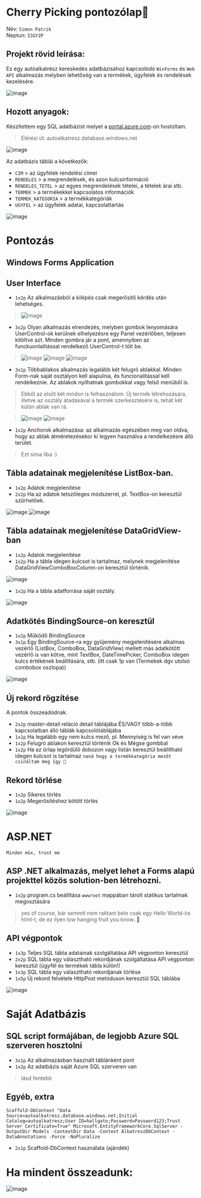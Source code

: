 # Cherry Picking pontozólap🍒
Név: `Simon Patrik`  
Neptun: `I3GYZP`

## Projekt rövid leírása:
Ez egy autóalkatrész kereskedés adatbázisához kapcsolódó `WinForms` és `Web API` alkalmazás melyben lehetőség van a termékek, ügyfelek és rendelések kezelésére.

![image](https://github.com/user-attachments/assets/33a0cefc-f7fc-441c-8b00-dfd5a34f97d1)

## Hozott anyagok:
Készítettem egy SQL adatbázist melyet a [portal.azure.com](http://portal.azure.com/)-on hostoltam.  
> Elérési út: autoalkatresz.database.windows.net

![image](https://github.com/user-attachments/assets/4ee58dcd-7b90-4d77-8fe1-fdd105f0bbe8)

Az adatbázis táblái a következők:
- `CIM` > az ügyfelek rendelési címei
- `RENDELES` > a megrendelések, és azon kulcsinformáció
- `RENDELES_TETEL` > az egyes megrendelések tételei, a tételek árai stb.
- `TERMEK` > a termékekkel kapcsolatos információk
- `TERMEK_KATEGORIA` > a termékkategóriák
- `UGYFEL` > az ügyfelek adatai, kapcsolattartás

![image](https://github.com/user-attachments/assets/0123218e-0678-402f-aa5d-450912198741)

# Pontozás

## Windows Forms Application
## User Interface
-	`1x2p` Az alkalmazásból a kilépés csak megerősítő kérdés után lehetséges.

> ![image](https://github.com/user-attachments/assets/bdc200c8-77fe-48dd-ad5f-b24b569a7c32)

-	`3x2p` Olyan alkalmazás elrendezés, melyben gombok lenyomására UserControl-ok kerülnek elhelyezésre egy Panel vezérlőben, teljesen kitöltve azt. Minden gombra jár a pont, amennyiben az funckuonlalitással rendelkező UserControl-t tölt be.

> ![image](https://github.com/user-attachments/assets/ac4e9a86-3970-4db2-a7ac-53200dcf92b6)
![image](https://github.com/user-attachments/assets/708a2861-4d7c-4ac0-850d-6dca98317d9d)
![image](https://github.com/user-attachments/assets/c7c34a10-ca22-4599-b200-605656e5f084)

-	`3x1p` Többablakos alkalmazás legalább két felugró ablakkal. Minden Form-nak saját osztályon kell alapulnia, és funcionalitással kell rendelkeznie. Az ablakok nyílhatnak gombokkal vagy felső menüből is.
> Ebből az elsőt két módon is felhasználom. Új termék létrehozására, illetve az osztály átadásával a termék szerkesztésére is, tehát két külön ablak van rá.

> ![image](https://github.com/user-attachments/assets/70d2c783-3b54-4a50-a7c0-e55e93765344) ![image](https://github.com/user-attachments/assets/76cd126c-3dd8-4d45-8c24-51a5267bd7ea)

-	`1x2p` Anchorok alkalmazása: az alkalmazás egészében meg van oldva, hogy az ablak átméretezésekor ki legyen használva a rendelkezésre álló terület.
> Ezt sima liba :)

## Tábla adatainak megjelenítése ListBox-ban.
- `1x2p` Adatok megjelenítése
- `2x2p` Ha az adatok tetszőleges módszerrel, pl. TextBox-on keresztül szűrhetőek.

![image](https://github.com/user-attachments/assets/0413a2d6-7deb-4f1c-9754-6be2aef93314)
![image](https://github.com/user-attachments/assets/5bf8e5c4-981a-49c7-a4a6-f46185dfd482)

## Tábla adatainak megjelenítése DataGridView-ban
- `1x2p` Adatok megjelenítése
- `1x2p` Ha a tábla idegen kulcsot is tartalmaz, melynek megjelenítése DataGridViewComboBoxColumn-on keresztül történik.

![image](https://github.com/user-attachments/assets/9de7abf5-aa94-4c76-a9cb-3b186d7449a9)

- `1x2p` Ha a tábla adatforrása saját osztály.

![image](https://github.com/user-attachments/assets/197c2773-3454-4e5c-9f9c-e1743f3366d7)

## Adatkötés BindingSource-on keresztül
- `1x2p` Működő BindingSource
- `3x1p` Egy BindingSource-ra egy gyűjemény megjelenítésére alkalmas vezérlő (ListBox, ComboBox, DataGridVIew) mellett más adatkötött vezérlő is van kötve, mint TextBox, DateTimePicker, ComboBox idegen kulcs értékének beállítására, stb. (itt csak 1p van (Termekek dgv utolsó combobox oszlopa))

![image](https://github.com/user-attachments/assets/2a6d3c31-33c8-4178-ac23-9be6a2315cec)

## Új rekord rögzítése
A pontok összeadódnak.
- `2x2p` master-detail reláció detail táblájába ÉS/VAGY több-a-több kapcsolatban álló táblák kapcsolótáblájába
- `1x1p` Ha legalább egy nem kulcs mező, pl. Mennyiség is fel van véve
- `1x2p` Felugró ablakon keresztül történik Ok és Mégse gombbal
- `1x2p` Ha az űrlap legördülő dobozon vagy listán keresztül beállítható idegen kulcsot is tartalmaz `naná hogy a termékkategória mezőt csináltam meg így 👀`

## Rekord törlése
- `1x2p` Sikeres törlés
- `1x2p` Megerősítéshez kötött törlés

![image](https://github.com/user-attachments/assets/c289a315-5ec1-435f-9774-e648714defd3)

# ASP.NET
	Minden müx, trust me

## ASP .NET alkalmazás, melyet lehet a Forms alapú projekttel közös solution-ben létrehozni.
- `1x2p` program.cs beállítása `wwwroot` mappában tárolt statikus tartalmak megosztására
> yes of course, bár semmit nem raktam bele csak egy Hello World-ös html-t, de ez ilyen low hanging fruit you know..👀

## API végpontok
- `1x3p` Teljes SQL tábla adatainak szolgáltatása API végponton keresztül
- `2x2p` SQL tábla egy választható rekordjának szolgáltatása API végponton keresztül (ügyfél és termékek tábla külön!)
- `1x3p` SQL tábla egy választható rekordjának törlése
- `1x5p` Új rekord felvétele HttpPost metóduson keresztül SQL táblába

![image](https://github.com/user-attachments/assets/2fc35829-7a17-46f9-9508-173f2f55aedc)

# Saját Adatbázis

## SQL script formájában, de legjobb Azure SQL szerveren hosztolni
- `3x1p` Az alkalmazásban használt táblánként pont
- `1x2p` Az adatbázis saját Azure SQL szerveren van

> lásd fentebb

## Egyéb, extra
	Scaffold-DbContext "Data Source=autoalkatresz.database.windows.net;Initial Catalog=autoalkatresz;User ID=hallgato;Password=Password123;Trust Server Certificate=True" Microsoft.EntityFrameworkCore.SqlServer -OutputDir Models -ContextDir Data -Context AlkatreszDbContext -DataAnnotations -Force -NoPluralize
- `2x1p` Scaffold-DbContext használata (ajándék)

# Ha mindent összeadunk:

![image](https://github.com/user-attachments/assets/264039e4-b367-479c-9e8e-a03fef21c9d2)
